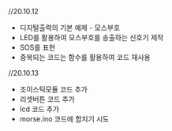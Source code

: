 //20.10.12
 * 디지털출력의 기본 예제 - 모스부호
 * LED를 활용하여 모스부호를 송출하는 신호기 제작
 * SOS를 표현
 * 중복되는 코드는 함수를 활용하여 코드 재사용

//20.10.13
 * 조이스틱모듈 코드 추가
 * 리셋버튼 코드 추가
 * lcd 코드 추가
 * morse.ino 코드에 합치기 시도